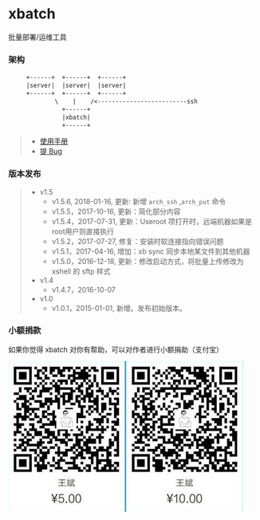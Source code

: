 # xbatch

批量部署/运维工具

### 架构

```
     +------+  +------+  +------+
     |server|  |server|  |server|
     +------+  +------+  +------+
             \    |    /<-------------------------ssh
               +------+
               |xbatch|
               +------+
```
> * [使用手册](https://github.com/BillWang139967/xbatch/wiki)
> * [提 Bug](https://github.com/BillWang139967/xbatch/issues/new)

### 版本发布
> * v1.5
>   * v1.5.6, 2018-01-16, 更新: 新增 `arch_ssh` ,`arch_put` 命令
>   * v1.5.5，2017-10-16, 更新：简化部分内容
>   * v1.5.4，2017-07-31, 更新：Useroot 项打开时，远端机器如果是root用户则直接执行
>   * v1.5.2，2017-07-27, 修复：安装时软连接指向错误问题
>   * v1.5.1，2017-04-16, 增加：xb sync 同步本地某文件到其他机器
>   * v1.5.0，2016-12-18, 更新：修改启动方式，将批量上传修改为 xshell 的 sftp 样式
> * v1.4
>   * v1.4.7，2016-10-07
> * v1.0
>   * v1.0.1，2015-01-01, 新增。发布初始版本。

### 小额捐款

如果你觉得 xbatch 对你有帮助，可以对作者进行小额捐助（支付宝）

![Screenshot](images/5.jpg)
